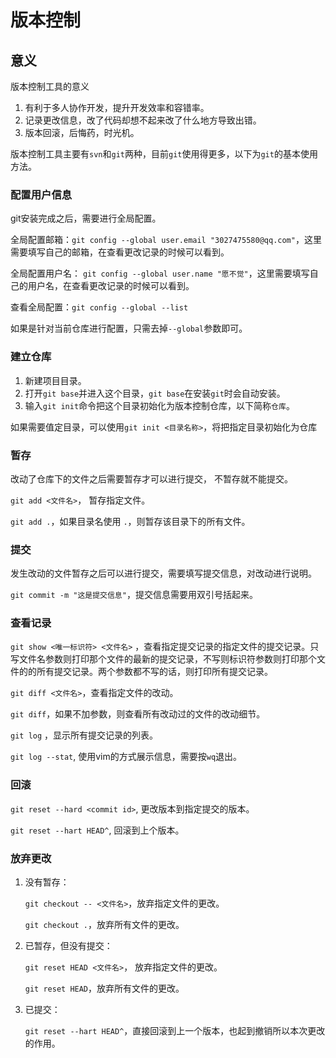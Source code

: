 # 版本控制

## 意义

版本控制工具的意义

1. 有利于多人协作开发，提升开发效率和容错率。
2. 记录更改信息，改了代码却想不起来改了什么地方导致出错。
3. 版本回滚，后悔药，时光机。

版本控制工具主要有`svn`和`git`两种，目前`git`使用得更多，以下为`git`的基本使用方法。



### 配置用户信息

git安装完成之后，需要进行全局配置。

全局配置邮箱：`git config --global user.email "3027475580@qq.com"`，这里需要填写自己的邮箱，在查看更改记录的时候可以看到。

全局配置用户名： `git config --global user.name "愿不觉"`，这里需要填写自己的用户名，在查看更改记录的时候可以看到。

查看全局配置：`git config --global --list`

如果是针对当前仓库进行配置，只需去掉`--global`参数即可。



### 建立仓库

1. 新建项目目录。
2. 打开`git base`并进入这个目录，`git base`在安装`git`时会自动安装。
3. 输入`git init`命令把这个目录初始化为版本控制仓库，以下简称`仓库`。

如果需要值定目录，可以使用`git init <目录名称>`，将把指定目录初始化为仓库



### 暂存

改动了仓库下的文件之后需要暂存才可以进行提交， 不暂存就不能提交。

`git add <文件名>`， 暂存指定文件。

`git add .`，如果目录名使用 `.`，则暂存该目录下的所有文件。



### 提交

发生改动的文件暂存之后可以进行提交，需要填写提交信息，对改动进行说明。

`git commit -m "这是提交信息"`，提交信息需要用双引号括起来。



### 查看记录

`git show <唯一标识符> <文件名>` ，查看指定提交记录的指定文件的提交记录。只写文件名参数则打印那个文件的最新的提交记录，不写则标识符参数则打印那个文件的的所有提交记录。两个参数都不写的话，则打印所有提交记录。

`git diff <文件名>`，查看指定文件的改动。

`git diff`，如果不加参数，则查看所有改动过的文件的改动细节。

`git log` ，显示所有提交记录的列表。

`git log --stat`, 使用vim的方式展示信息，需要按`wq`退出。



### 回滚

`git reset --hard <commit id>`, 更改版本到指定提交的版本。

`git reset --hart HEAD^`, 回滚到上个版本。



### 放弃更改

1. 没有暂存：

   `git checkout -- <文件名>`，放弃指定文件的更改。

   `git checkout .`，放弃所有文件的更改。

2. 已暂存，但没有提交：

   `git reset HEAD <文件名>`， 放弃指定文件的更改。

   `git reset HEAD`，放弃所有文件的更改。

3. 已提交：

   `git reset --hart HEAD^`，直接回滚到上一个版本，也起到撤销所以本次更改的作用。

